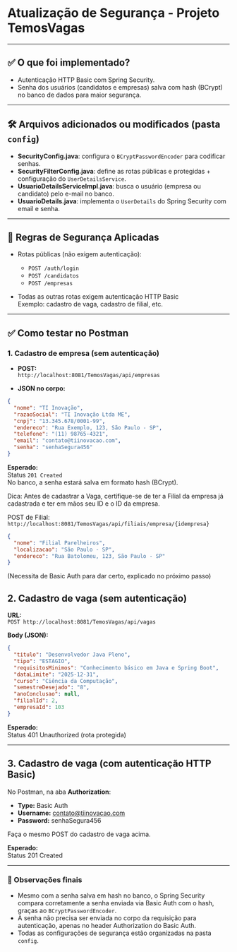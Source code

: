 # Atualização de Segurança - Projeto TemosVagas

---

## ✅ O que foi implementado?

- Autenticação HTTP Basic com Spring Security.
- Senha dos usuários (candidatos e empresas) salva com hash (BCrypt) no banco de dados para maior segurança.

---

## 🛠️ Arquivos adicionados ou modificados (pasta `config`)

- **SecurityConfig.java**: configura o `BCryptPasswordEncoder` para codificar senhas.
- **SecurityFilterConfig.java**: define as rotas públicas e protegidas + configuração do `UserDetailsService`.
- **UsuarioDetailsServiceImpl.java**: busca o usuário (empresa ou candidato) pelo e-mail no banco.
- **UsuarioDetails.java**: implementa o `UserDetails` do Spring Security com email e senha.

---

## 🔐 Regras de Segurança Aplicadas

- Rotas públicas (não exigem autenticação):
  - `POST /auth/login`
  - `POST /candidatos`
  - `POST /empresas`

- Todas as outras rotas exigem autenticação HTTP Basic  
  Exemplo: cadastro de vaga, cadastro de filial, etc.

---

## ✅ Como testar no Postman

### 1. Cadastro de empresa (sem autenticação)

- **POST:**  
  `http://localhost:8081/TemosVagas/api/empresas`

- **JSON no corpo:**

```json
{
  "nome": "TI Inovação",
  "razaoSocial": "TI Inovação Ltda ME",
  "cnpj": "13.345.678/0001-99",
  "endereco": "Rua Exemplo, 123, São Paulo - SP",
  "telefone": "(11) 98765-4321",
  "email": "contato@tiinovacao.com",
  "senha": "senhaSegura456"
}
```

**Esperado:**  
Status `201 Created`  
No banco, a senha estará salva em formato hash (BCrypt).

Dica: Antes de cadastrar a Vaga, certifique-se de ter a Filial da empresa já cadastrada e ter em mãos seu ID e o ID da empresa.

POST de Filial: `http://localhost:8081/TemosVagas/api/filiais/empresa/{idempresa}`

```json
{
  "nome": "Filial Parelheiros",
  "localizacao": "São Paulo - SP",
  "endereco": "Rua Batolomeu, 123, São Paulo - SP"
}
```
(Necessita de Basic Auth para dar certo, explicado no próximo passo)

## 2. Cadastro de vaga (sem autenticação)

**URL:**  
`POST http://localhost:8081/TemosVagas/api/vagas`

**Body (JSON):**

```json
{
  "titulo": "Desenvolvedor Java Pleno",
  "tipo": "ESTAGIO",
  "requisitosMinimos": "Conhecimento básico em Java e Spring Boot",
  "dataLimite": "2025-12-31",
  "curso": "Ciência da Computação",
  "semestreDesejado": "8",
  "anoConclusao": null,
  "filialId": 2,
  "empresaId": 103
}
```
**Esperado:**  
Status 401 Unauthorized (rota protegida)

---

## 3. Cadastro de vaga (com autenticação HTTP Basic)

No Postman, na aba **Authorization**:

- **Type:** Basic Auth  
- **Username:** contato@tiinovacao.com  
- **Password:** senhaSegura456  

Faça o mesmo POST do cadastro de vaga acima.


**Esperado:**  
Status 201 Created

---

### 🔐 Observações finais

- Mesmo com a senha salva em hash no banco, o Spring Security compara corretamente a senha enviada via Basic Auth com o hash, graças ao `BCryptPasswordEncoder`.
- A senha não precisa ser enviada no corpo da requisição para autenticação, apenas no header Authorization do Basic Auth.
- Todas as configurações de segurança estão organizadas na pasta `config`.
